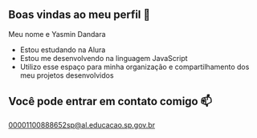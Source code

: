 ## Boas vindas ao meu perfil 🖤

Meu nome e Yasmin Dandara

- Estou estudando na Alura
- Estou me desenvolvendo na linguagem JavaScript
- Utilizo esse espaço para minha organização e compartilhamento dos meu projetos desenvolvidos

## Você pode entrar em contato comigo 📫

00001100888652sp@al.educacao.sp.gov.br

  


